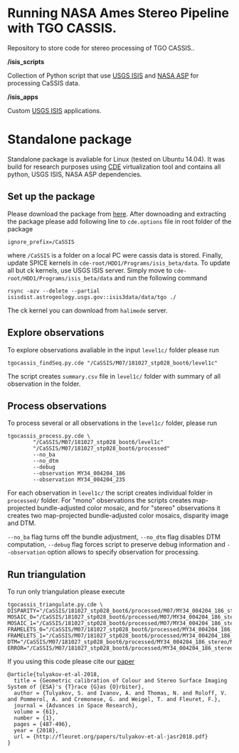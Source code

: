 # Running NASA Ames Stereo Pipeline with TGO CASSIS. 
Repository to store code for stereo processing of TGO CASSIS..
  
**/isis_scripts** 

Collection of Python script that use [USGS ISIS](https://isis.astrogeology.usgs.gov/) and [NASA ASP](https://ti.arc.nasa.gov/tech/asr/groups/intelligent-robotics/ngt/stereo/) for processing CaSSIS data.

**/isis_apps** 

Custom [USGS ISIS](https://isis.astrogeology.usgs.gov/) applications. 

# Standalone package
Standalone package is avaliable for Linux (tested on Ubuntu 14.04). It was build for research purposes using 
[CDE](http://www.pgbovine.net/cde.html) virtualization tool and contains all python, USGS ISIS, NASA ASP dependencies.

## Set up the package

Please download the package from [here](https://drive.google.com/drive/folders/1uMEPxc36iQqh5z38x0iiWrUFj2jYIJfa?usp=sharing). After downoading and extracting the package please add following line to `cde.options` file in root folder of the package
```
ignore_prefix=/CaSSIS
```   
where `/CaSSIS` is a folder on a local PC were cassis data is stored.
Finally, update SPICE kernels in `cde-root/HDD1/Programs/isis_beta/data`. To update all but ck kernels, use USGS ISIS
server. Simply move to `cde-root/HDD1/Programs/isis_beta/data` and run the following command
```
rsync -azv --delete --partial isisdist.astrogeology.usgs.gov::isis3data/data/tgo ./
```
The ck kernel you can download from `halimede` server.

## Explore observations
To explore observations avaliable in the input `level1c/` folder please run
```
tgocassis_findSeq.py.cde "/CaSSIS/M07/181027_stp028_boot6/level1c"
```
The script creates `summary.csv` file in `level1c/` folder with summary of all observation in the folder.

## Process observations
To process several or all observations in the `level1c/` folder, please run
```
tgocassis_process.py.cde \
        "/CaSSIS/M07/181027_stp028_boot6/level1c"
        "/CaSSIS/M07/181027_stp028_boot6/processed"
        --no_ba
        --no_dtm
        --debug
        --observation MY34_004204_186
        --observation MY34_004204_235
```
For each observation in `level1c/` the script creates individual folder in `processed/` folder. For "mono" observations the scripts creates map-projected bundle-adjusted color mosaic, and for "stereo" observations it creates two map-projected bundle-adjusted color mosaics, disparity image and DTM.

`--no_ba` flag turns off the bundle adjustment, `--no_dtm` flag disables DTM computation, `--debug` flag forces script to preserve debug information and `--observation` option allows to specify observation for processing.  

## Run triangulation
To run only triangulation please execute 
```
tgocassis_triangulate.py.cde \
DISPARITY="/CaSSIS/181027_stp028_boot6/processed/M07/MY34_004204_186_stereo/MY34_004204_186_disparity.tif"\
MOSAIC_0="/CaSSIS/181027_stp028_boot6/processed/M07/MY34_004204_186_stereo/MY34_004204_186_first_stereo_PAN_MOS.cub"\
MOSAIC_1="/CaSSIS/181027_stp028_boot6/processed/M07/MY34_004204_186_stereo/MY34_004204_186_second_stereo_PAN_MOS.cub"\
FRAMELETS_0="/CaSSIS/M07/181027_stp028_boot6/processed/MY34_004204_186_stereo/MY34_004204_186_first_stereo_PAN_MAP"\
FRAMELETS_1="/CaSSIS/M07/181027_stp028_boot6/processed/MY34_004204_186_stereo/MY34_004204_186_second_stereo_PAN_MAP"\
DTM="/CaSSIS/M07/181027_stp028_boot6/processed/MY34_004204_186_stereo/MY34_004204_186_dtm.cub"\
ERROR="/CaSSIS/M07/181027_stp028_boot6/processed/MY34_004204_186_stereo/MY34_004204_186_error.cub"
```

If you using this code please cite our [paper](http://fleuret.org/papers/tulyakov-et-al-jasr2018.pdf)
```
@article{tulyakov-et-al-2018,
  title = {Geometric calibration of Colour and Stereo Surface Imaging System of {ESA}'s {T}race {G}as {O}rbiter},
  author = {Tulyakov, S. and Ivanov, A. and Thomas, N. and Roloff, V. and Pommerol, A. and Cremonese, G. and Weigel, T. and Fleuret, F.},
  journal = {Advances in Space Research},
  volume = {61},
  number = {1},
  pages = {487-496},
  year = {2018},
  url = {http://fleuret.org/papers/tulyakov-et-al-jasr2018.pdf}
}
```
